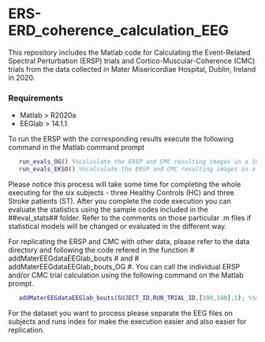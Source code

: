 # ERS-ERD_coherence_calculation_EEG
This repository includes the Matlab code for Calculating the Event-Related Spectral Perturbation (ERSP) trials and Cortico-Muscular-Coherence (CMC) trials from the data collected in Mater Misericordiae Hospital, Dublin, Ireland in 2020.

### Requirements
- Matlab > R2020a
- EEGlab > 14.1.1

To run the ERSP with the corresponding results execute the following command in the Matlab command prompt
  
```matlab 
   run_evals_OG() %%calculate the ERSP and CMC resulting images in a 100x100 size for Overground Gait trials
   run_evals_EKSO() %%calculate the ERSP and CMC resulting images in a 100x100 size for EKSO exoskeleton device trials
```

Please notice this process will take some time for completing the whole executing for the six subjects - three Healthy Controls (HC) and three Stroke patients (ST). After you complete the code execution you can evaluate the statistics using the sample codes included in the ##eval_stats## folder. Refer to the comments on those particular .m files if statistical models will be changed or evaluated in the different way.

For replicating the ERSP and CMC with other data, please refer to the data directory and following the code refered in the function # 
addMaterEEGdataEEGlab_bouts # and # 
addMaterEEGdataEEGlab_bouts_OG  #. You can call the individual ERSP and/or CMC trial calculation using the following command on the Matlab prompt.

```matlab 
   addMaterEEGdataEEGlab_bouts(SUJECT_ID,RUN_TRIAL_ID,[100,100],1); %%SUBJECT_ID and RUN_TRIAL_ID are strings with subjec and run identifiers in your custom dataset
```
For the dataset you want to process please separate the EEG files on subjects and runs index for make the execution easier and also easier for replication.
